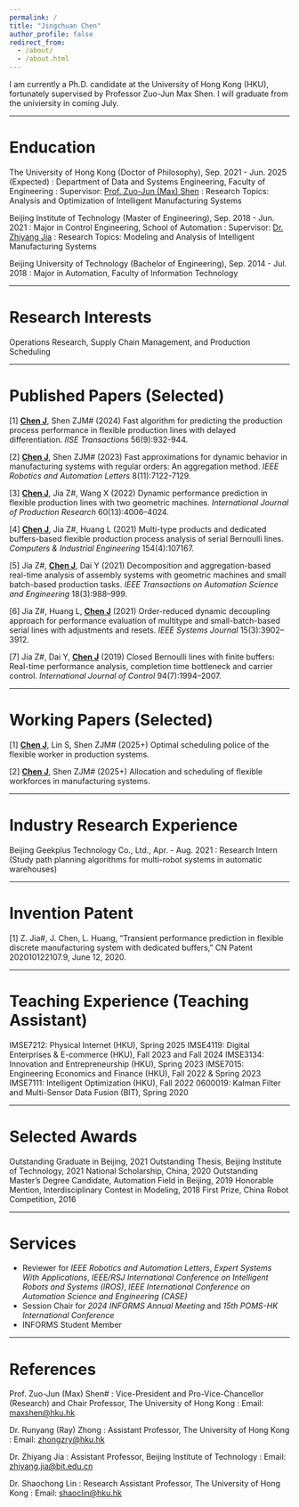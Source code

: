 ```yaml
---
permalink: /
title: "Jingchuan Chen"
author_profile: false
redirect_from: 
  - /about/
  - /about.html
---
```


I am currently a Ph.D. candidate at the University of Hong Kong (HKU), fortunately supervised by Professor Zuo-Jun Max Shen. I will graduate from the univiersity in coming July. 

***

# Enducation
The University of Hong Kong (Doctor of Philosophy), Sep. 2021 - Jun. 2025 (Expected)
: Department of Data and Systems Engineering, Faculty of Engineering
: Supervisor: [Prof. Zuo-Jun (Max) Shen](https://www.dase.hku.hk/people/max-z-j-shen)
: Research Topics: Analysis and Optimization of Intelligent Manufacturing Systems

Beijing Institute of Technology (Master of Engineering), Sep. 2018 - Jun. 2021
: Major in Control Engineering, School of Automation
: Supervisor: [Dr. Zhiyang Jia](https://ac.bit.edu.cn/szdw/jsml/kzllykzgcyjs1/df02bb2985ee45a8858b009a6603a26c.htm)
: Research Topics: Modeling and Analysis of Intelligent Manufacturing Systems

Beijing University of Technology (Bachelor of Engineering), Sep. 2014 - Jul. 2018
: Major in Automation, Faculty of Information Technology

***

# Research Interests
Operations Research, Supply Chain Management, and Production Scheduling

***

# Published Papers (Selected)
[1]	**<ins>Chen J</ins>**, Shen ZJM# (2024) Fast algorithm for predicting the production process performance in flexible production lines with delayed differentiation. *IISE Transactions* 56(9):932-944.

[2]	**<ins>Chen J</ins>**, Shen ZJM# (2023) Fast approximations for dynamic behavior in manufacturing systems with regular orders: An aggregation method. *IEEE Robotics and Automation Letters* 8(11):7122-7129.

[3]	**<ins>Chen J</ins>**, Jia Z#, Wang X (2022) Dynamic performance prediction in flexible production lines with two geometric machines. *International Journal of Production Research* 60(13):4006–4024.

[4]	**<ins>Chen J</ins>**, Jia Z#, Huang L (2021) Multi-type products and dedicated buffers-based flexible production process analysis of serial Bernoulli lines. *Computers & Industrial Engineering* 154(4):107167.

[5]	Jia Z#, **<ins>Chen J</ins>**, Dai Y (2021) Decomposition and aggregation-based real-time analysis of assembly systems with geometric machines and small batch-based production tasks. *IEEE Transactions on Automation Science and Engineering* 18(3):988–999.

[6]	Jia Z#, Huang L, **<ins>Chen J</ins>** (2021) Order-reduced dynamic decoupling approach for performance evaluation of multitype and small-batch-based serial lines with adjustments and resets. *IEEE Systems Journal* 15(3):3902–3912.

[7]	Jia Z#, Dai Y, **<ins>Chen J</ins>** (2019) Closed Bernoulli lines with finite buffers: Real-time performance analysis, completion time bottleneck and carrier control. *International Journal of Control* 94(7):1994–2007.

***

# Working Papers (Selected)
[1]	**<ins>Chen J</ins>**, Lin S, Shen ZJM# (2025+) Optimal scheduling police of the flexible worker in production systems.

[2]	**<ins>Chen J</ins>**, Shen ZJM# (2025+) Allocation and scheduling of flexible workforces in manufacturing systems.

***

# Industry Research Experience

Beijing Geekplus Technology Co., Ltd., Apr. - Aug. 2021
: Research Intern (Study path planning algorithms for multi-robot systems in automatic warehouses)

***

# Invention Patent

[1] Z. Jia#, J. Chen, L. Huang, “Transient performance prediction in flexible discrete manufacturing system with dedicated buffers,” CN Patent 202010122107.9, June 12, 2020.

***

# Teaching Experience (Teaching Assistant)

IMSE7212: Physical Internet (HKU), Spring 2025 
IMSE4119: Digital Enterprises & E-commerce (HKU), Fall 2023 and Fall 2024 
IMSE3134: Innovation and Entrepreneurship (HKU), Spring 2023 
IMSE7015: Engineering Economics and Finance (HKU), Fall 2022 & Spring 2023 
IMSE7111: Intelligent Optimization (HKU), Fall 2022 
0600019: Kalman Filter and Multi-Sensor Data Fusion (BIT), Spring 2020

***

# Selected Awards

Outstanding Graduate in Beijing, 2021 
Outstanding Thesis, Beijing Institute of Technology, 2021 
National Scholarship, China, 2020 
Outstanding Master’s Degree Candidate, Automation Field in Beijing, 2019 
Honorable Mention, Interdisciplinary Contest in Modeling, 2018 
First Prize, China Robot Competition, 2016 

***

# Services

- Reviewer for *IEEE Robotics and Automation Letters*, *Expert Systems With Applications*, *IEEE/RSJ International Conference on Intelligent Robots and Systems (IROS)*, *IEEE International Conference on Automation Science and Engineering (CASE)*
- Session Chair for *2024 INFORMS Annual Meeting* and *15th POMS-HK International Conference*
- INFORMS Student Member

***

# References
Prof. Zuo-Jun (Max) Shen#
: Vice-President and Pro-Vice-Chancellor (Research) and Chair Professor, The University of Hong Kong
: Email: maxshen@hku.hk

Dr. Runyang (Ray) Zhong
: Assistant Professor, The University of Hong Kong
: Email: zhongzry@hku.hk

Dr. Zhiyang Jia
: Assistant Professor, Beijing Institute of Technology
: Email: zhiyang.jia@bit.edu.cn

Dr. Shaochong Lin
: Research Assistant Professor, The University of Hong Kong
: Email: shaoclin@hku.hk
